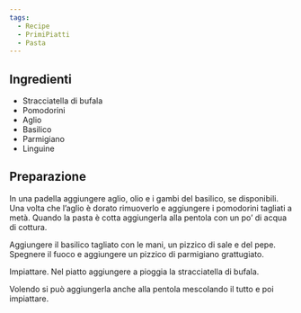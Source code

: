 ```yaml
---
tags:
  - Recipe
  - PrimiPiatti
  - Pasta
---
```

## Ingredienti

-   Stracciatella di bufala
-   Pomodorini
-   Aglio
-   Basilico
-   Parmigiano
-   Linguine

## Preparazione

In una padella aggiungere aglio, olio e i gambi del basilico, se disponibili. Una volta che l’aglio è dorato rimuoverlo e aggiungere i pomodorini tagliati a metà. Quando la pasta è cotta aggiungerla alla pentola con un po’ di acqua di cottura.

Aggiungere il basilico tagliato con le mani, un pizzico di sale e del pepe. Spegnere il fuoco e aggiungere un pizzico di parmigiano grattugiato.

Impiattare. Nel piatto aggiungere a pioggia la stracciatella di bufala.

Volendo si può aggiungerla anche alla pentola mescolando il tutto e poi impiattare.